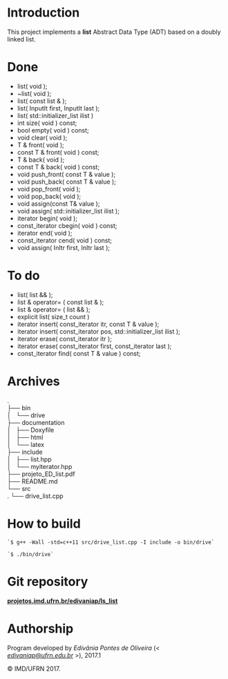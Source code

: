# Introduction

This project implements a **list** Abstract Data Type (ADT) based on a doubly linked list.

# Done

- list( void );
- ~list( void );
- list( const list & );
- list( InputIt first, InputIt last );
- list( std::initializer_list<T> ilist )
- int size( void ) const; 
- bool empty( void ) const; 
- void clear( void ); 
- T & front( void );
- const T & front( void ) const; 
- T & back( void ); 
- const T & back( void ) const;
- void push_front( const T & value ); 
- void push_back( const T & value ); 
- void pop_front( void ); 
- void pop_back( void ); 
- void assign(const T& value ); 
- void assign( std::initializer_list<T> ilist ); 
- iterator begin( void ); 
- const_iterator cbegin( void ) const; 
- iterator end( void ); 
- const_iterator cend( void ) const; 
- void assign( InItr first, InItr last ); 


# To do

- list( list<T> && );
- list & operator= ( const list<T> & );
- list & operator= ( list<T> && );
- explicit list( size_t count )
- iterator insert( const_iterator itr, const T & value );
- iterator insert( const_iterator pos, std::initializer_list<T> ilist );
- iterator erase( const_iterator itr );
- iterator erase( const_iterator first, const_iterator last );
- const_iterator find( const T & value ) const;

# Archives

.  
├── bin  
│   └── drive  
├── documentation  
│   ├── Doxyfile  
│   ├── html  
│   └── latex  
├── include  
│   ├── list.hpp  
│   └── myiterator.hpp  
├── projeto_ED_list.pdf  
├── README.md  
└── src  
.   └── drive_list.cpp  

		
# How to build

	`$ g++ -Wall -std=c++11 src/drive_list.cpp -I include -o bin/drive`

	`$ ./bin/drive`


# Git repository

[**projetos.imd.ufrn.br/edivaniap/ls_list**](http://projetos.imd.ufrn.br/edivaniap/ls_list)


# Authorship

Program developed by _Edivânia Pontes de Oliveira_ (< *edivaniap@ufrn.edu.br* >), 2017.1

&copy; IMD/UFRN 2017.
